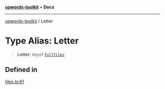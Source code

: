 [**upwords-toolkit**](../README.md) • **Docs**

***

[upwords-toolkit](../globals.md) / Letter

# Type Alias: Letter

> **Letter**: keyof [`FullTiles`](FullTiles.md)

## Defined in

[tiles.ts:61](https://github.com/PossibilityZero/upwords-toolkit/blob/c6c9d661206a414e2b4431125278dd2fd913bcc5/src/tiles.ts#L61)
